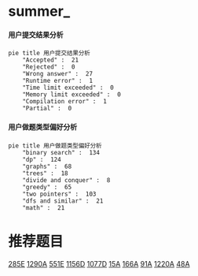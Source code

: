 # summer_

<!-- tabs:start -->



#### **用户提交结果分析**

```mermaid
pie title 用户提交结果分析
    "Accepted" :  21
    "Rejected" :  0
    "Wrong answer" :  27
    "Runtime error" :  1
    "Time limit exceeded" :  0
    "Memory limit exceeded" :  0
    "Compilation error" :  1
    "Partial" :  0
```

#### **用户做题类型偏好分析**

```mermaid
pie title 用户做题类型偏好分析
    "binary search" :  134
    "dp" :  124
    "graphs" :  68
    "trees" :  18
    "divide and conquer" :  8
    "greedy" :  65
    "two pointers" :  103
    "dfs and similar" :  21
    "math" :  21
```



<!-- tabs:end -->
# 推荐题目
[285E](https://codeforces.com/contest/285/problem/E)
[1290A](https://codeforces.com/contest/1290/problem/A)
[551E](https://codeforces.com/contest/551/problem/E)
[1156D](https://codeforces.com/contest/1156/problem/D)
[1077D](https://codeforces.com/contest/1077/problem/D)
[15A](https://codeforces.com/contest/15/problem/A)
[166A](https://codeforces.com/contest/166/problem/A)
[91A](https://codeforces.com/contest/91/problem/A)
[1220A](https://codeforces.com/contest/1220/problem/A)
[48A](https://codeforces.com/contest/48/problem/A)
